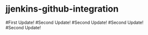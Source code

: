 # jjenkins-github-integration
#First Update!
#Second Update!
#Second Update!
#Second Update!
#Second Update!
